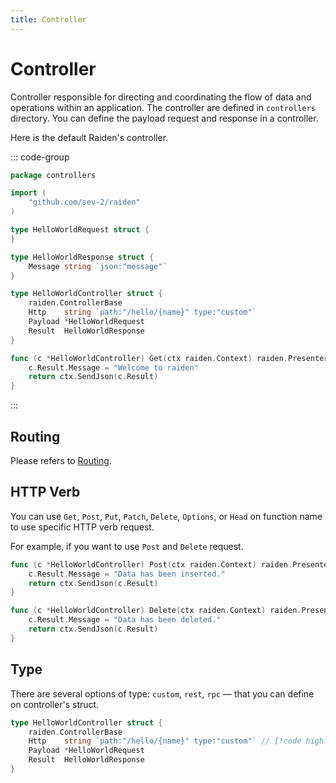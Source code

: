 ```yaml
---
title: Controller
---
```


# Controller

Controller responsible for directing and coordinating the flow of data and operations within an application. The controller are defined in `controllers` directory. You can define the payload request and response in a controller.

Here is the default Raiden's controller.

::: code-group

```go [internal/controllers/hello.go]
package controllers

import (
    "github.com/sev-2/raiden"
)

type HelloWorldRequest struct {
}

type HelloWorldResponse struct {
    Message string `json:"message"`
}

type HelloWorldController struct {
    raiden.ControllerBase
    Http    string `path:"/hello/{name}" type:"custom"`
    Payload *HelloWorldRequest
    Result  HelloWorldResponse
}

func (c *HelloWorldController) Get(ctx raiden.Context) raiden.Presenter {
    c.Result.Message = "Welcome to raiden"
    return ctx.SendJson(c.Result)
}
```

:::

## Routing

Please refers to [Routing](/docs/routing).

## HTTP Verb

You can use `Get`, `Post`, `Put`, `Patch`, `Delete`, `Options`, or `Head` on function name
to use specific HTTP verb request.

For example, if you want to use `Post` and `Delete` request.

```go
func (c *HelloWorldController) Post(ctx raiden.Context) raiden.Presenter { // [!code highlight]
    c.Result.Message = "Data has been inserted."
    return ctx.SendJson(c.Result)
}

func (c *HelloWorldController) Delete(ctx raiden.Context) raiden.Presenter { // [!code highlight]
    c.Result.Message = "Data has been deleted."
    return ctx.SendJson(c.Result)
}
```

## Type

There are several options of type: `custom`, `rest`, `rpc` — that you can define on controller's struct.

```go
type HelloWorldController struct {
    raiden.ControllerBase
    Http    string `path:"/hello/{name}" type:"custom"` // [!code highlight]
    Payload *HelloWorldRequest
    Result  HelloWorldResponse
}
```

